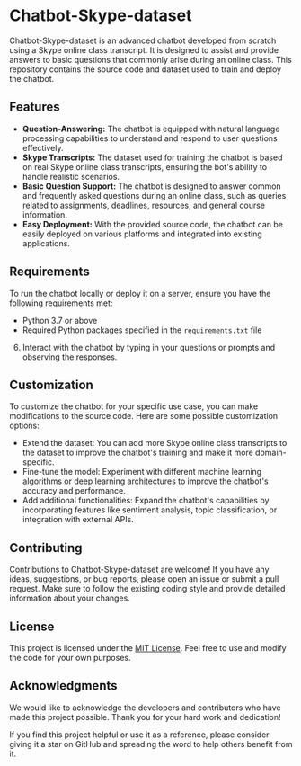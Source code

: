 # Chatbot-Skype-dataset

Chatbot-Skype-dataset is an advanced chatbot developed from scratch using a Skype online class transcript. It is designed to assist and provide answers to basic questions that commonly arise during an online class. This repository contains the source code and dataset used to train and deploy the chatbot.

## Features

- **Question-Answering:** The chatbot is equipped with natural language processing capabilities to understand and respond to user questions effectively.
- **Skype Transcripts:** The dataset used for training the chatbot is based on real Skype online class transcripts, ensuring the bot's ability to handle realistic scenarios.
- **Basic Question Support:** The chatbot is designed to answer common and frequently asked questions during an online class, such as queries related to assignments, deadlines, resources, and general course information.
- **Easy Deployment:** With the provided source code, the chatbot can be easily deployed on various platforms and integrated into existing applications.

## Requirements

To run the chatbot locally or deploy it on a server, ensure you have the following requirements met:

- Python 3.7 or above
- Required Python packages specified in the `requirements.txt` file


6. Interact with the chatbot by typing in your questions or prompts and observing the responses.

## Customization

To customize the chatbot for your specific use case, you can make modifications to the source code. Here are some possible customization options:

- Extend the dataset: You can add more Skype online class transcripts to the dataset to improve the chatbot's training and make it more domain-specific.
- Fine-tune the model: Experiment with different machine learning algorithms or deep learning architectures to improve the chatbot's accuracy and performance.
- Add additional functionalities: Expand the chatbot's capabilities by incorporating features like sentiment analysis, topic classification, or integration with external APIs.

## Contributing

Contributions to Chatbot-Skype-dataset are welcome! If you have any ideas, suggestions, or bug reports, please open an issue or submit a pull request. Make sure to follow the existing coding style and provide detailed information about your changes.

## License

This project is licensed under the [MIT License](LICENSE). Feel free to use and modify the code for your own purposes.

## Acknowledgments

We would like to acknowledge the developers and contributors who have made this project possible. Thank you for your hard work and dedication!

If you find this project helpful or use it as a reference, please consider giving it a star on GitHub and spreading the word to help others benefit from it.
